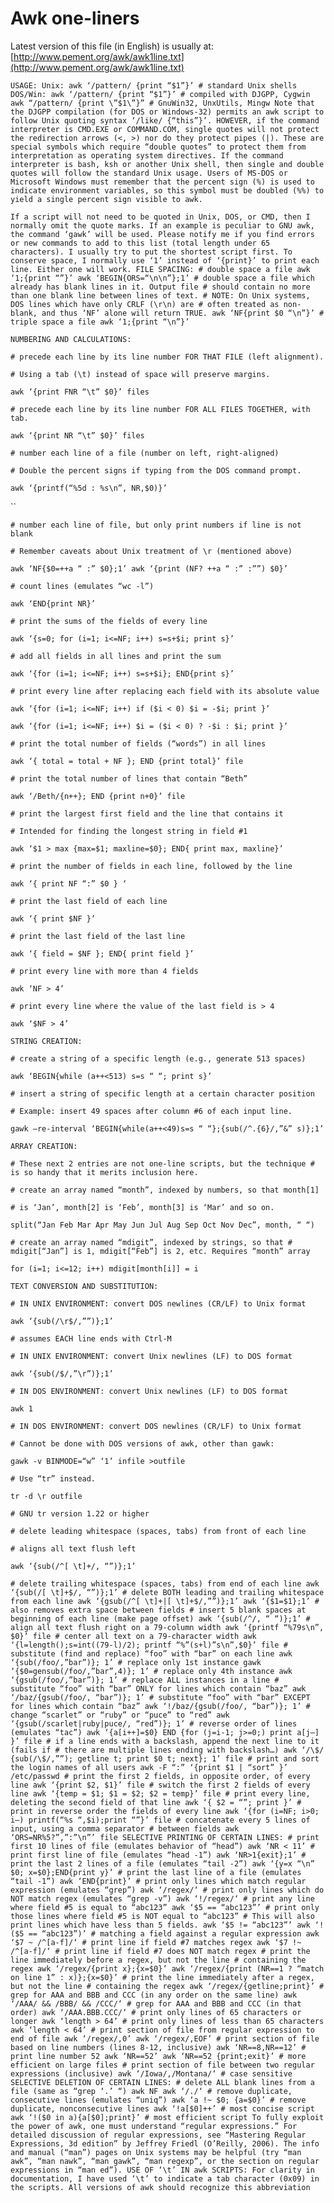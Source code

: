 # Awk one-liners

Latest version of this file \(in English\) is usually at: [http://www.pement.org/awk/awk1line.txt](http://www.pement.org/awk/awk1line.txt) 

 `USAGE: Unix: awk ‘/pattern/ {print “$1”}’ # standard Unix shells DOS/Win: awk ‘/pattern/ {print “$1”}’ # compiled with DJGPP, Cygwin awk “/pattern/ {print \”$1\”}” # GnuWin32, UnxUtils, Mingw Note that the DJGPP compilation (for DOS or Windows-32) permits an awk script to follow Unix quoting syntax ‘/like/ {“this”}’. HOWEVER, if the command interpreter is CMD.EXE or COMMAND.COM, single quotes will not protect the redirection arrows (<, >) nor do they protect pipes (|). These are special symbols which require “double quotes” to protect them from interpretation as operating system directives. If the command interpreter is bash, ksh or another Unix shell, then single and double quotes will follow the standard Unix usage. Users of MS-DOS or Microsoft Windows must remember that the percent sign (%) is used to indicate environment variables, so this symbol must be doubled (%%) to yield a single percent sign visible to awk.`

`If a script will not need to be quoted in Unix, DOS, or CMD, then I normally omit the quote marks. If an example is peculiar to GNU awk, the command ‘gawk’ will be used. Please notify me if you find errors or new commands to add to this list (total length under 65 characters). I usually try to put the shortest script first. To conserve space, I normally use ‘1’ instead of ‘{print}’ to print each line. Either one will work. FILE SPACING: # double space a file awk ‘1;{print “”}’ awk ‘BEGIN{ORS=“\n\n”};1’ # double space a file which already has blank lines in it. Output file # should contain no more than one blank line between lines of text. # NOTE: On Unix systems, DOS lines which have only CRLF (\r\n) are # often treated as non-blank, and thus ‘NF’ alone will return TRUE. awk ‘NF{print $0 “\n”}’ # triple space a file awk ‘1;{print “\n”}’`

`NUMBERING AND CALCULATIONS:` 

`# precede each line by its line number FOR THAT FILE (left alignment).` 

`# Using a tab (\t) instead of space will preserve margins.` 

`awk ‘{print FNR “\t” $0}’ files` 

`# precede each line by its line number FOR ALL FILES TOGETHER, with tab.` 

`awk ‘{print NR “\t” $0}’ files` 

`# number each line of a file (number on left, right-aligned)` 

`# Double the percent signs if typing from the DOS command prompt.` 

`awk ‘{printf(“%5d : %s\n”, NR,$0)}’` 

\`\`

`# number each line of file, but only print numbers if line is not blank` 

`# Remember caveats about Unix treatment of \r (mentioned above)` 

`awk ‘NF{$0=++a “ :” $0};1’ awk ‘{print (NF? ++a “ :” :””) $0}’` 

`# count lines (emulates “wc -l”)` 

`awk ‘END{print NR}’` 

`# print the sums of the fields of every line` 

`awk ‘{s=0; for (i=1; i<=NF; i++) s=s+$i; print s}’` 

`# add all fields in all lines and print the sum` 

`awk ‘{for (i=1; i<=NF; i++) s=s+$i}; END{print s}’` 

`# print every line after replacing each field with its absolute value` 

`awk ‘{for (i=1; i<=NF; i++) if ($i < 0) $i = -$i; print }’` 

`awk ‘{for (i=1; i<=NF; i++) $i = ($i < 0) ? -$i : $i; print }’` 

`# print the total number of fields (“words”) in all lines` 

`awk ‘{ total = total + NF }; END {print total}’ file` 

`# print the total number of lines that contain “Beth”` 

`awk ‘/Beth/{n++}; END {print n+0}’ file` 

`# print the largest first field and the line that contains it` 

`# Intended for finding the longest string in field #1` 

`awk ‘$1 > max {max=$1; maxline=$0}; END{ print max, maxline}’` 

`# print the number of fields in each line, followed by the line` 

`awk ‘{ print NF “:” $0 } ‘` 

`# print the last field of each line` 

`awk ‘{ print $NF }’` 

`# print the last field of the last line` 

`awk ‘{ field = $NF }; END{ print field }’` 

`# print every line with more than 4 fields` 

`awk ‘NF > 4’` 

`# print every line where the value of the last field is > 4` 

`awk ‘$NF > 4’` 

`STRING CREATION:` 

`# create a string of a specific length (e.g., generate 513 spaces)` 

`awk ‘BEGIN{while (a++<513) s=s “ “; print s}’` 

`# insert a string of specific length at a certain character position` 

`# Example: insert 49 spaces after column #6 of each input line.` 

`gawk —re-interval ‘BEGIN{while(a++<49)s=s “ “};{sub(/^.{6}/,”&” s)};1’` 

`ARRAY CREATION:` 

`# These next 2 entries are not one-line scripts, but the technique # is so handy that it merits inclusion here.` 

`# create an array named “month”, indexed by numbers, so that month[1]` 

`# is ‘Jan’, month[2] is ‘Feb’, month[3] is ‘Mar’ and so on.` 

`split(“Jan Feb Mar Apr May Jun Jul Aug Sep Oct Nov Dec”, month, “ “)` 

`# create an array named “mdigit”, indexed by strings, so that # mdigit[“Jan”] is 1, mdigit[“Feb”] is 2, etc. Requires “month” array` 

`for (i=1; i<=12; i++) mdigit[month[i]] = i` 

`TEXT CONVERSION AND SUBSTITUTION:` 

`# IN UNIX ENVIRONMENT: convert DOS newlines (CR/LF) to Unix format` 

`awk ‘{sub(/\r$/,””)};1’` 

`# assumes EACH line ends with Ctrl-M` 

`# IN UNIX ENVIRONMENT: convert Unix newlines (LF) to DOS format` 

`awk ‘{sub(/$/,”\r”)};1’` 

`# IN DOS ENVIRONMENT: convert Unix newlines (LF) to DOS format` 

`awk 1` 

`# IN DOS ENVIRONMENT: convert DOS newlines (CR/LF) to Unix format` 

`# Cannot be done with DOS versions of awk, other than gawk:` 

`gawk -v BINMODE=“w” ‘1’ infile >outfile` 

`# Use “tr” instead.` 

`tr -d \r outfile` 

`# GNU tr version 1.22 or higher` 

`# delete leading whitespace (spaces, tabs) from front of each line`

 `# aligns all text flush left` 

`awk ‘{sub(/^[ \t]+/, “”)};1’` 

`# delete trailing whitespace (spaces, tabs) from end of each line awk ‘{sub(/[ \t]+$/, “”)};1’ # delete BOTH leading and trailing whitespace from each line awk ‘{gsub(/^[ \t]+|[ \t]+$/,””)};1’ awk ‘{$1=$1};1’ # also removes extra space between fields # insert 5 blank spaces at beginning of each line (make page offset) awk ‘{sub(/^/, “ “)};1’ # align all text flush right on a 79-column width awk ‘{printf “%79s\n”, $0}’ file # center all text on a 79-character width awk ‘{l=length();s=int((79-l)/2); printf “%”(s+l)”s\n”,$0}’ file # substitute (find and replace) “foo” with “bar” on each line awk ‘{sub(/foo/,”bar”)}; 1’ # replace only 1st instance gawk ‘{$0=gensub(/foo/,”bar”,4)}; 1’ # replace only 4th instance awk ‘{gsub(/foo/,”bar”)}; 1’ # replace ALL instances in a line # substitute “foo” with “bar” ONLY for lines which contain “baz” awk ‘/baz/{gsub(/foo/, “bar”)}; 1’ # substitute “foo” with “bar” EXCEPT for lines which contain “baz” awk ‘!/baz/{gsub(/foo/, “bar”)}; 1’ # change “scarlet” or “ruby” or “puce” to “red” awk ‘{gsub(/scarlet|ruby|puce/, “red”)}; 1’ # reverse order of lines (emulates “tac”) awk ‘{a[i++]=$0} END {for (j=i-1; j>=0;) print a[j—] }’ file # if a line ends with a backslash, append the next line to it (fails if # there are multiple lines ending with backslash…) awk ‘/\$/ {sub(/\$/,””); getline t; print $0 t; next}; 1’ file # print and sort the login names of all users awk -F “:” ‘{print $1 | “sort” }’ /etc/passwd # print the first 2 fields, in opposite order, of every line awk ‘{print $2, $1}’ file # switch the first 2 fields of every line awk ‘{temp = $1; $1 = $2; $2 = temp}’ file # print every line, deleting the second field of that line awk ‘{ $2 = “”; print }’ # print in reverse order the fields of every line awk ‘{for (i=NF; i>0; i—) printf(“%s “,$i);print “”}’ file # concatenate every 5 lines of input, using a comma separator # between fields awk ‘ORS=NR%5?”,”:”\n”’ file SELECTIVE PRINTING OF CERTAIN LINES: # print first 10 lines of file (emulates behavior of “head”) awk ‘NR < 11’ # print first line of file (emulates “head -1”) awk ‘NR>1{exit};1’ # print the last 2 lines of a file (emulates “tail -2”) awk ‘{y=x “\n” $0; x=$0};END{print y}’ # print the last line of a file (emulates “tail -1”) awk ‘END{print}’ # print only lines which match regular expression (emulates “grep”) awk ‘/regex/‘ # print only lines which do NOT match regex (emulates “grep -v”) awk ‘!/regex/‘ # print any line where field #5 is equal to “abc123” awk ‘$5 == “abc123”’ # print only those lines where field #5 is NOT equal to “abc123” # This will also print lines which have less than 5 fields. awk ‘$5 != “abc123”’ awk ‘!($5 == “abc123”)’ # matching a field against a regular expression awk ‘$7 ~ /^[a-f]/‘ # print line if field #7 matches regex awk ‘$7 !~ /^[a-f]/‘ # print line if field #7 does NOT match regex # print the line immediately before a regex, but not the line # containing the regex awk ‘/regex/{print x};{x=$0}’ awk ‘/regex/{print (NR==1 ? “match on line 1” : x)};{x=$0}’ # print the line immediately after a regex, but not the line # containing the regex awk ‘/regex/{getline;print}’ # grep for AAA and BBB and CCC (in any order on the same line) awk ‘/AAA/ && /BBB/ && /CCC/‘ # grep for AAA and BBB and CCC (in that order) awk ‘/AAA.BBB.CCC/‘ # print only lines of 65 characters or longer awk ‘length > 64’ # print only lines of less than 65 characters awk ‘length < 64’ # print section of file from regular expression to end of file awk ‘/regex/,0’ awk ‘/regex/,EOF’ # print section of file based on line numbers (lines 8-12, inclusive) awk ‘NR==8,NR==12’ # print line number 52 awk ‘NR==52’ awk ‘NR==52 {print;exit}’ # more efficient on large files # print section of file between two regular expressions (inclusive) awk ‘/Iowa/,/Montana/‘ # case sensitive SELECTIVE DELETION OF CERTAIN LINES: # delete ALL blank lines from a file (same as “grep ‘.’ “) awk NF awk ‘/./‘ # remove duplicate, consecutive lines (emulates “uniq”) awk ‘a !~ $0; {a=$0}’ # remove duplicate, nonconsecutive lines awk ‘!a[$0]++’ # most concise script awk ‘!($0 in a){a[$0];print}’ # most efficient script To fully exploit the power of awk, one must understand “regular expressions.” For detailed discussion of regular expressions, see “Mastering Regular Expressions, 3d edition” by Jeffrey Friedl (O’Reilly, 2006). The info and manual (“man”) pages on Unix systems may be helpful (try “man awk”, “man nawk”, “man gawk”, “man regexp”, or the section on regular expressions in “man ed”). USE OF ‘\t’ IN awk SCRIPTS: For clarity in documentation, I have used ‘\t’ to indicate a tab character (0x09) in the scripts. All versions of awk should recognize this abbreviation`

